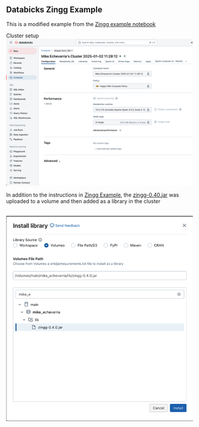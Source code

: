 ## Databicks Zingg Example

This is a modified example from the [Zingg example notebook](https://github.com/zinggAI/zingg/blob/main/examples/databricks/FebrlExample.ipynb)

Cluster setup<br>
<img src="screenshots/cluster.png" alt="cluster" width="800"/>

In addition to the instructions in [Zingg Example](Zingg-Example), the [zingg-0.40.jar](zingg-0.4.0.jar) was uploaded to a volume and then added as a library in the cluster<br><br>

<img src="screenshots/jar.png" alt="jar" width="800"/>